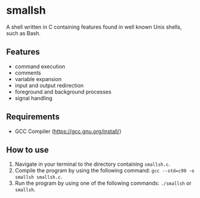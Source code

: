 # smallsh
A shell written in C containing features found in well known Unix shells, such as Bash.
## Features
- command execution
- comments
- variable expansion
- input and output redirection
- foreground and background processes
- signal handling
## Requirements
- GCC Compiler (https://gcc.gnu.org/install/)
## How to use
1. Navigate in your terminal to the directory containing ```smallsh.c```.
2. Compile the program by using the following command: ```gcc --std=c99 -o smallsh smallsh.c```.
3. Run the program by using one of the following commands: ```./smallsh``` or ```smallsh```.
